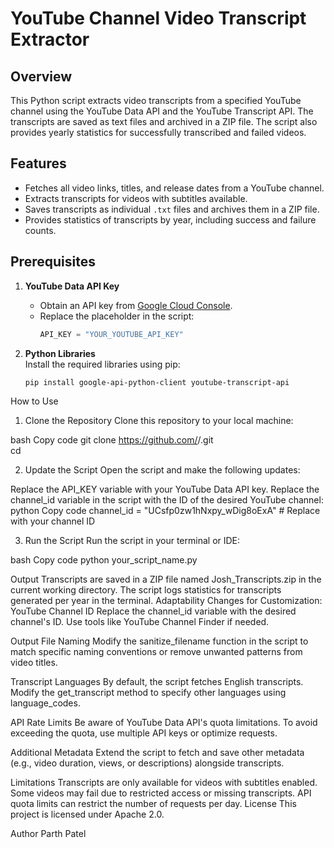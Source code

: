 # YouTube Channel Video Transcript Extractor  

## Overview  
This Python script extracts video transcripts from a specified YouTube channel using the YouTube Data API and the YouTube Transcript API. The transcripts are saved as text files and archived in a ZIP file. The script also provides yearly statistics for successfully transcribed and failed videos.  

## Features  
- Fetches all video links, titles, and release dates from a YouTube channel.  
- Extracts transcripts for videos with subtitles available.  
- Saves transcripts as individual `.txt` files and archives them in a ZIP file.  
- Provides statistics of transcripts by year, including success and failure counts.  

## Prerequisites  

1. **YouTube Data API Key**  
   - Obtain an API key from [Google Cloud Console](https://console.cloud.google.com/).  
   - Replace the placeholder in the script:  
     ```python
     API_KEY = "YOUR_YOUTUBE_API_KEY"
     ```

2. **Python Libraries**  
   Install the required libraries using pip:  
   ```bash
   pip install google-api-python-client youtube-transcript-api


How to Use
1. Clone the Repository
Clone this repository to your local machine:

bash
Copy code
git clone https://github.com/<parth31533>/<YT-Project>.git  
cd <YT-Project>

2. Update the Script
Open the script and make the following updates:

Replace the API_KEY variable with your YouTube Data API key.
Replace the channel_id variable in the script with the ID of the desired YouTube channel:
python
Copy code
channel_id = "UCsfp0zw1hNxpy_wDig8oExA"  # Replace with your channel ID

3. Run the Script
Run the script in your terminal or IDE:

bash
Copy code
python your_script_name.py

Output
Transcripts are saved in a ZIP file named Josh_Transcripts.zip in the current working directory.
The script logs statistics for transcripts generated per year in the terminal.
Adaptability
Changes for Customization:
YouTube Channel ID
Replace the channel_id variable with the desired channel's ID.
Use tools like YouTube Channel Finder if needed.

Output File Naming
Modify the sanitize_filename function in the script to match specific naming conventions or remove unwanted patterns from video titles.

Transcript Languages
By default, the script fetches English transcripts. Modify the get_transcript method to specify other languages using language_codes.

API Rate Limits
Be aware of YouTube Data API's quota limitations. To avoid exceeding the quota, use multiple API keys or optimize requests.

Additional Metadata
Extend the script to fetch and save other metadata (e.g., video duration, views, or descriptions) alongside transcripts.

Limitations
Transcripts are only available for videos with subtitles enabled.
Some videos may fail due to restricted access or missing transcripts.
API quota limits can restrict the number of requests per day.
License
This project is licensed under Apache 2.0.

Author
Parth Patel
